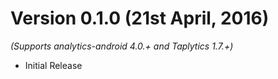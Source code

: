 
Version 0.1.0 (21st April, 2016)
===================================
*(Supports analytics-android 4.0.+ and Taplytics 1.7.+)*

  * Initial Release
